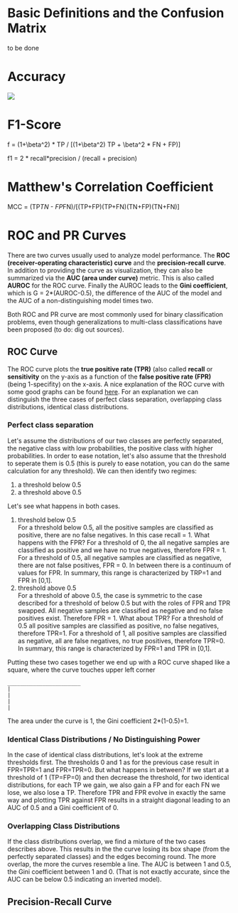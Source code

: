# Basic Definitions and the Confusion Matrix
to be done

# Accuracy
<img src="https://latex.codecogs.com/svg.latex?\Large&space;ACC=\frac{TP+TN}{TP+TN+FP+FN}"/>

# F1-Score
f = (1+\beta^2) * TP / [(1+\beta^2) TP + \beta^2 * FN + FP)]

f1 = 2 * recall*precision / (recall + precision)

# Matthew's Correlation Coefficient
MCC = (TP*TN - FP*FN)/[(TP+FP)(TP+FN)(TN+FP)(TN+FN)]

# ROC and PR Curves
There are two curves usually used to analyze model performance. The **ROC (receiver-operating characteristic) curve** and the **precision-recall curve**. In addition to providing the curve as visualization, they can also be summarized via the **AUC (area under curve)** metric. This is also called **AUROC** for the ROC curve. Finally the AUROC leads to the **Gini coefficient**, which is G = 2\*(AUROC-0.5), the difference of the AUC of the model and the AUC of a non-distinguishing model times two. 

Both ROC and PR curve are most commonly used for binary classification problems, even though generalizations to multi-class classifications have been proposed (to do: dig out sources).

## ROC Curve
The ROC curve plots the **true positive rate (TPR)** (also called **recall** or **sensitivity** on the y-axis as a function of the **false positive rate (FPR)** (being 1-specifity) on the x-axis. A nice explanation of the ROC curve with some good graphs can be found [here](https://towardsdatascience.com/understanding-auc-roc-curve-68b2303cc9c5). For an explanation we can distinguish the three cases of perfect class separation, overlapping class distributions, identical class distributions.

### Perfect class separation
Let's assume the distributions of our two classes are perfectly separated, the negative class with low probabilities, the positive class with higher probabilities. In order to ease notation, let's also assume that the threshold to seperate them is 0.5 (this is purely to ease notation, you can do the same calculation for any threshold). We can then identify two regimes: 

1. a threshold below 0.5
2. a threshold above 0.5

Let's see what happens in both cases. 
1. threshold below 0.5  
  For a threshold below 0.5, all the positive samples are classified as positive, there are no false negatives. In this case recall = 1. What happens with the FPR? For a threshold of 0, the all negative samples are classified as positive and we have no true negatives, therefore FPR = 1. For a threshold of 0.5, all negative samples are classified as negative, there are not false positives, FPR = 0. In between there is a continuum of values for FPR. In summary, this range is characterized by TRP=1 and FPR in [0,1]. 
2. threshold above 0.5  
  For a threshold of above 0.5, the case is symmetric to the case described for a threshold of below 0.5 but with the roles of FPR and TPR swapped. All negative samples are classified as negative and no false positives exist. Therefore FPR = 1. What about TPR? For a threshold of 0.5 all positive samples are classified as positive, no false negatives, therefore TPR=1. For a threshold of 1, all positive samples are classified as negative, all are false negatives, no true positives, therefore TPR=0. In summary, this range is characterized by FPR=1 and TPR in [0,1].
  
 Putting these two cases together we end up with a ROC curve shaped like a square, where the curve touches upper left corner 
 ```
 _______________________
 |
 |
 |
 |
 ```
 
 The area under the curve is 1, the Gini coefficient 2\*(1-0.5)=1.

 ### Identical Class Distributions / No Distinguishing Power
 In the case of identical class distributions, let's look at the extreme thresholds first. The thresholds 0 and 1 as for the previous case result in FPR=TPR=1 and FPR=TPR=0. But what happens in between? If we start at a threshold of 1 (TP=FP=0) and then decrease the threshold, for two identical distributions, for each TP we gain, we also gain a FP and for each FN we lose, we also lose a TP. Therefore TPR and FPR evolve in exactly the same way and plotting TPR against FPR results in a straight diagonal leading to an AUC of 0.5 and a Gini coefficient of 0. 
  
 ### Overlapping Class Distributions
 If the class distributions overlap, we find a mixture of the two cases describes above. This results in the the curve losing its box shape (from the perfectly separated classes) and the edges becoming round. The more overlap, the more the curves resemble a line. The AUC is between 1 and 0.5, the Gini coefficient between 1 and 0. (That is not exactly accurate, since the AUC can be below 0.5 indicating an inverted model).
 
 ## Precision-Recall Curve
 
